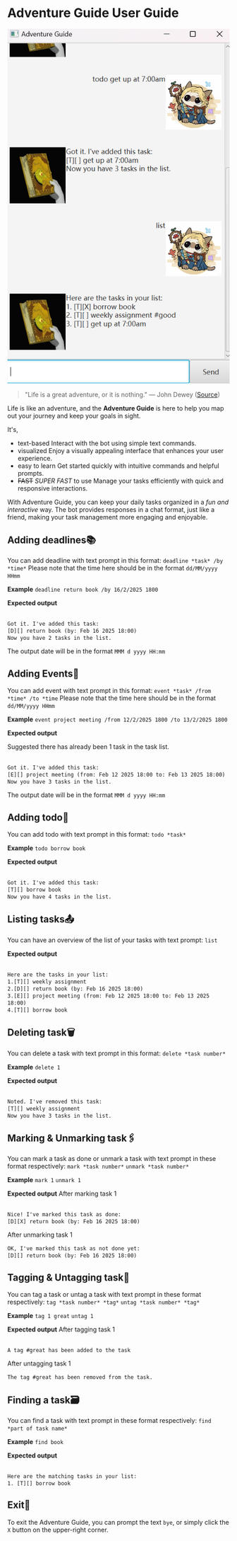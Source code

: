 # Adventure Guide User Guide

![Product Screenshot](Ui.png)

> "Life is a great adventure, or it is nothing."  — John Dewey ([Source](https://www.mymountainsandme.com/blog/adventure-quotes))

Life is like an adventure, and the **Adventure Guide** is here to help you map out your journey and keep your goals in sight.

It's,
- text-based
	Interact with the bot using simple text commands.
- visualized
	Enjoy a visually appealing interface that enhances your user experience.
- easy to learn
	Get started quickly with intuitive commands and helpful prompts.
- ~~FAST~~ *SUPER FAST* to use
	Manage your tasks efficiently with quick and responsive interactions.

With Adventure Guide, you can keep your daily tasks organized in a *fun and interactive* way. The bot provides responses in a chat format, just like a friend, making your task management more engaging and enjoyable.

## Adding deadlines📚

You can add deadline with text prompt in this format:
`deadline *task* /by *time*`
Please note that the time here should be in the format `dd/MM/yyyy HHmm`

**Example**
`deadline return book /by 16/2/2025 1800`

**Expected output**

```

Got it. I've added this task:
[D][] return book (by: Feb 16 2025 18:00)
Now you have 2 tasks in the list.

```

The output date will be in the format `MMM d yyyy HH:mm`

## Adding Events🤹

You can add event with text prompt in this format:
`event *task* /from *time* /to *time`
Please note that the time here should be in the format `dd/MM/yyyy HHmm`

**Example**
`event project meeting /from 12/2/2025 1800 /to 13/2/2025 1800`

**Expected output**

Suggested there has already been 1 task in the task list.
```

Got it. I've added this task:
[E][] project meeting (from: Feb 12 2025 18:00 to: Feb 13 2025 18:00)
Now you have 3 tasks in the list.

```

The output date will be in the format `MMM d yyyy HH:mm`

## Adding todo📍

You can add todo with text prompt in this format:
`todo *task*`

**Example**
`todo borrow book`

**Expected output**

```

Got it. I've added this task:
[T][] borrow book
Now you have 4 tasks in the list.

```

## Listing tasks📤

You can have an overview of the list of your tasks with text prompt:
`list`

**Expected output**

```

Here are the tasks in your list:
1.[T][] weekly assignment
2.[D][] return book (by: Feb 16 2025 18:00)
3.[E][] project meeting (from: Feb 12 2025 18:00 to: Feb 13 2025 18:00)
4.[T][] borrow book

```


## Deleting task🗑

You can delete a task with text prompt in this format:
`delete *task number*`

**Example**
`delete 1`

**Expected output**

```

Noted. I've removed this task:
[T][] weekly assignment
Now you have 3 tasks in the list.

```

## Marking & Unmarking task🖇

You can mark a task as done or unmark a task with text prompt in these format respectively:
`mark *task number*`
`unmark *task number*`

**Example**
`mark 1`
`unmark 1`

**Expected output**
After marking task 1
```

Nice! I've marked this task as done:
[D][X] return book (by: Feb 16 2025 18:00)

```

After unmarking task 1
```
OK, I've marked this task as not done yet:
[D][] return book (by: Feb 16 2025 18:00)
```

## Tagging & Untagging task📌

You can tag a task or untag a task with text prompt in these format respectively:
`tag *task number* *tag*`
`untag *task number* *tag*`

**Example**
`tag 1 great`
`untag 1`

**Expected output**
After tagging task 1
```

A tag #great has been added to the task

```

After untagging task 1
```
The tag #great has been removed from the task.
```

## Finding a task🗃

You can find a task with text prompt in these format respectively:
`find *part of task name*`

**Example**
`find book`

**Expected output**
```

Here are the matching tasks in your list:
1. [T][] borrow book

```

## Exit👋

To exit the Adventure Guide, you can prompt the text `bye`, or simply click the `X` button on the upper-right corner.
